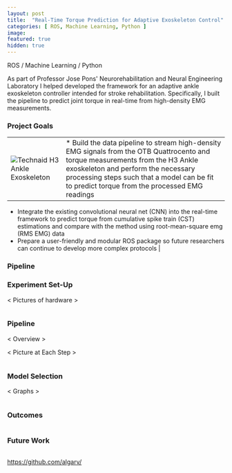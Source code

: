 ```yaml
---
layout: post
title:  "Real-Time Torque Prediction for Adaptive Exoskeleton Control"
categories: [ ROS, Machine Learning, Python ]
image: 
featured: true
hidden: true
---
```


ROS / Machine Learning / Python


As part of Professor Jose Pons' Neurorehabilitation and Neural Engineering Laboratory I helped developed the framework for an adaptive ankle exoskeleton controller intended for stroke rehabilitation. Specifically, I built the pipeline to predict joint torque in real-time from high-density EMG measurements.

### Project Goals

| | | 
|--|--|
| ![Technaid H3 Ankle Exoskeleton](https://algarv.github.io/Portfolio/assets/images/technaid_h3_ankle.jpg) | * Build the data pipeline to stream high-density EMG signals from the OTB Quattrocento and torque measurements from the H3 Ankle exoskeleton and perform the necessary processing steps such that a model can be fit to predict torque from the processed EMG readings  
* Integrate the existing convolutional neural net (CNN) into the real-time framework to predict torque from cumulative spike train (CST) estimations and compare with the method using root-mean-square emg (RMS EMG) data 
* Prepare a user-friendly and modular ROS package so future researchers can continue to develop more complex protocols |

### Pipeline



### Experiment Set-Up

< Pictures of hardware >

![]()

### Pipeline

< Overview >

< Picture at Each Step >

![]()


### Model Selection

< Graphs >

![]()


### Outcomes

![]()


### Future Work

![]()

https://github.com/algarv/